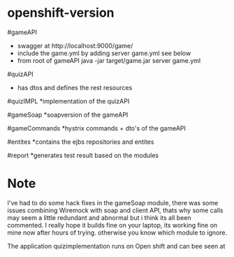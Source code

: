 openshift-version
====================

#gameAPI
 * swagger at http://localhost:9000/game/
 * include the game.yml by adding server game.yml see below
 * from root of gameAPI java -jar target/game.jar server game.yml

#quizAPI
 * has dtos and defines the rest resources

#quizIMPL
 *implementation of the quizAPI

#gameSoap
 *soapversion of the gameAPI

#gameCommands
 *hystrix commands + dto's of the gameAPI

#entites
 *contains the ejbs repositories and entites

#report
 *generates test result based on the modules

# Note
I've had to do some hack fixes in the gameSoap module, there was some issues combining
Wiremock with soap and client API, thats why some calls may seem a little
redundant and abnormal but i think its all been commented.
I really hope it builds fine on your laptop, its working fine on mine now
after hours of trying. otherwise you know which module to ignore.

The application quizimplementation runs on Open shift and can bee seen
at